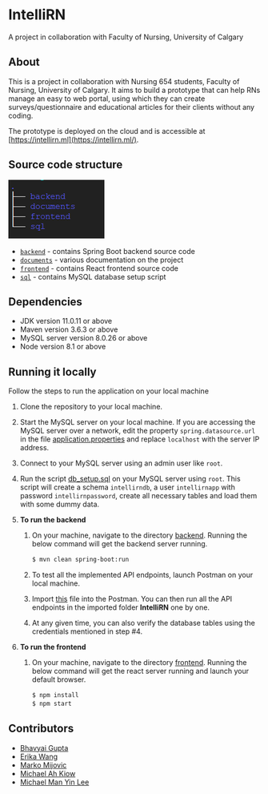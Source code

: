 # IntelliRN

A project in collaboration with Faculty of Nursing, University of Calgary

## About

This is a project in collaboration with Nursing 654 students, Faculty of Nursing, University of Calgary. It aims to build a prototype that can help RNs manage an easy to web portal, using which they can create surveys/questionnaire and educational articles for their clients without any coding.

The prototype is deployed on the cloud and is accessible at [https://intellirn.ml](https://intellirn.ml/).

## Source code structure

![dir tree](documents/directory_tree.png)

- [`backend`](backend) - contains Spring Boot backend source code
- [`documents`](documents) - various documentation on the project
- [`frontend`](frontend) - contains React frontend source code
- [`sql`](sql) - contains MySQL database setup script

## Dependencies

- JDK version 11.0.11 or above
- Maven version 3.6.3 or above
- MySQL server version 8.0.26 or above
- Node version 8.1 or above

## Running it locally

Follow the steps to run the application on your local machine

1. Clone the repository to your local machine.

2. Start the MySQL server on your local machine. If you are accessing the MySQL server over a network, edit the property `spring.datasource.url` in the file [application.properties](backend/src/main/resources/application.properties) and replace `localhost` with the server IP address.

3. Connect to your MySQL server using an admin user like `root`.

4. Run the script [db_setup.sql](sql/db_setup.sql) on your MySQL server using `root`. This script will create a schema `intellirndb`, a user `intellirnapp` with password `intellirnpassword`, create all necessary tables and load them with some dummy data.

5. **To run the backend**

   1. On your machine, navigate to the directory [backend](backend). Running the below command will get the backend server running.

      ```bash
      $ mvn clean spring-boot:run
      ```

   2. To test all the implemented API endpoints, launch Postman on your local machine.

   3. Import [this](documents/IntelliRN.postman_collection.json) file into the Postman. You can then run all the API endpoints in the imported folder **IntelliRN** one by one.

   4. At any given time, you can also verify the database tables using the credentials mentioned in step #4.

6. **To run the frontend**

   1. On your machine, navigate to the directory [frontend](frontend). Running the below command will get the react server running and launch your default browser.
      ```bash
      $ npm install
      $ npm start
      ```

## Contributors

- [Bhavyai Gupta](https://github.com/zbhavyai)
- [Erika Wang](https://github.com/erikawyt)
- [Marko Mijovic](https://github.com/markomijovic)
- [Michael Ah Kiow](https://github.com/micdean19)
- [Michael Man Yin Lee](https://github.com/mikeePy)
